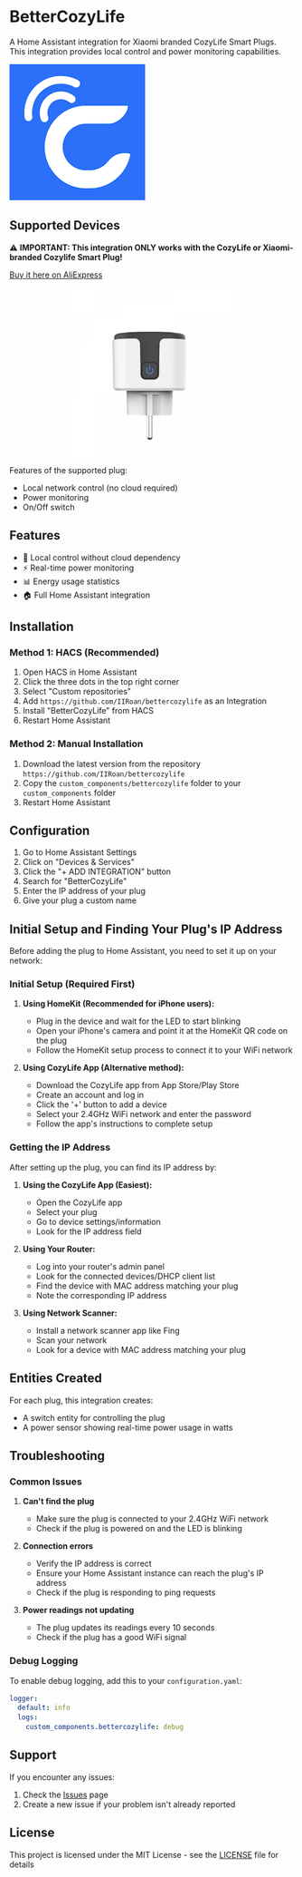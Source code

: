 # BetterCozyLife
A Home Assistant integration for Xiaomi branded CozyLife Smart Plugs. This integration provides local control and power monitoring capabilities.

![CozyLife Logo](./images/icon.png)

## Supported Devices
⚠️ **IMPORTANT: This integration ONLY works with the CozyLife or Xiaomi-branded Cozylife Smart Plug!**

[Buy it here on AliExpress](https://nl.aliexpress.com/item/1005005991851918.html)

<img src="./images/plug.webp" alt="Xiaomi CozyLife Plug" width="300" height="300" style="display: block; margin: 0 auto;">

Features of the supported plug:
- Local network control (no cloud required)
- Power monitoring
- On/Off switch

## Features
- 🔌 Local control without cloud dependency
- ⚡ Real-time power monitoring
- 📊 Energy usage statistics
- 🏠 Full Home Assistant integration

## Installation
### Method 1: HACS (Recommended)
1. Open HACS in Home Assistant
2. Click the three dots in the top right corner
3. Select "Custom repositories"
4. Add `https://github.com/IIRoan/bettercozylife` as an Integration
5. Install "BetterCozyLife" from HACS
6. Restart Home Assistant

### Method 2: Manual Installation
1. Download the latest version from the repository  `https://github.com/IIRoan/bettercozylife`
2. Copy the `custom_components/bettercozylife` folder to your `custom_components` folder
3. Restart Home Assistant

## Configuration
1. Go to Home Assistant Settings
2. Click on "Devices & Services"
3. Click the "+ ADD INTEGRATION" button
4. Search for "BetterCozyLife"
5. Enter the IP address of your plug
6. Give your plug a custom name

## Initial Setup and Finding Your Plug's IP Address

Before adding the plug to Home Assistant, you need to set it up on your network:

### Initial Setup (Required First)
1. **Using HomeKit (Recommended for iPhone users):**
   - Plug in the device and wait for the LED to start blinking
   - Open your iPhone's camera and point it at the HomeKit QR code on the plug
   - Follow the HomeKit setup process to connect it to your WiFi network

2. **Using CozyLife App (Alternative method):**
   - Download the CozyLife app from App Store/Play Store
   - Create an account and log in
   - Click the '+' button to add a device
   - Select your 2.4GHz WiFi network and enter the password
   - Follow the app's instructions to complete setup

### Getting the IP Address
After setting up the plug, you can find its IP address by:

1. **Using the CozyLife App (Easiest):**
   - Open the CozyLife app
   - Select your plug
   - Go to device settings/information
   - Look for the IP address field

2. **Using Your Router:**
   - Log into your router's admin panel
   - Look for the connected devices/DHCP client list
   - Find the device with MAC address matching your plug
   - Note the corresponding IP address

3. **Using Network Scanner:**
   - Install a network scanner app like Fing
   - Scan your network
   - Look for a device with MAC address matching your plug

## Entities Created
For each plug, this integration creates:
- A switch entity for controlling the plug
- A power sensor showing real-time power usage in watts

## Troubleshooting
### Common Issues
1. **Can't find the plug**
   - Make sure the plug is connected to your 2.4GHz WiFi network
   - Check if the plug is powered on and the LED is blinking

2. **Connection errors**
   - Verify the IP address is correct
   - Ensure your Home Assistant instance can reach the plug's IP address
   - Check if the plug is responding to ping requests

3. **Power readings not updating**
   - The plug updates its readings every 10 seconds
   - Check if the plug has a good WiFi signal

### Debug Logging
To enable debug logging, add this to your `configuration.yaml`:
```yaml
logger:
  default: info
  logs:
    custom_components.bettercozylife: debug
```

## Support
If you encounter any issues:
1. Check the [Issues](https://github.com/IIRoan/bettercozylife/issues) page
2. Create a new issue if your problem isn't already reported

## License
This project is licensed under the MIT License - see the [LICENSE](LICENSE) file for details